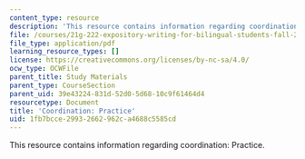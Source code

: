 ```yaml
---
content_type: resource
description: 'This resource contains information regarding coordination: Practice.'
file: /courses/21g-222-expository-writing-for-bilingual-students-fall-2002/1fb7bcce29932662962ca4688c5585cd_MIT21G_222F02_coordinatn_p.pdf
file_type: application/pdf
learning_resource_types: []
license: https://creativecommons.org/licenses/by-nc-sa/4.0/
ocw_type: OCWFile
parent_title: Study Materials
parent_type: CourseSection
parent_uid: 39e43224-831d-52d0-5d68-10c9f61464d4
resourcetype: Document
title: 'Coordination: Practice'
uid: 1fb7bcce-2993-2662-962c-a4688c5585cd
---
```

This resource contains information regarding coordination: Practice.